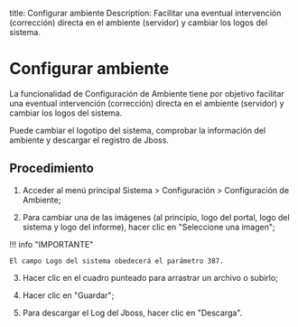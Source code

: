 title:  Configurar ambiente 
Description: Facilitar una eventual intervención (corrección) directa en el ambiente (servidor) y cambiar los logos del sistema.
# Configurar ambiente

La funcionalidad de Configuración de Ambiente tiene por objetivo facilitar 
una eventual intervención (corrección) directa en el ambiente (servidor) y 
cambiar los logos del sistema.

Puede cambiar el logotipo del sistema, comprobar la información del ambiente 
y descargar el registro de Jboss.

Procedimiento
-------------

1.  Acceder al menú principal Sistema \> Configuración \> Configuración de
    Ambiente;

2.  Para cambiar una de las imágenes (al principio, logo del portal, logo del
    sistema y logo del informe), hacer clic en "Seleccione una imagen";
    
!!! info "IMPORTANTE"   

    El campo Logo del sistema obedecerá el parámetro 387.

3.  Hacer clic en el cuadro punteado para arrastrar un archivo o subirlo;

4.  Hacer clic en "Guardar";

5.  Para descargar el Log del Jboss, hacer clic en "Descarga".

<!-- !!! tip "About"

    <b>Product/Version:</b> CITSmart | 8.00 &nbsp;&nbsp;
    <b>Updated:</b>01/28/2021 – Larissa Lourenço
